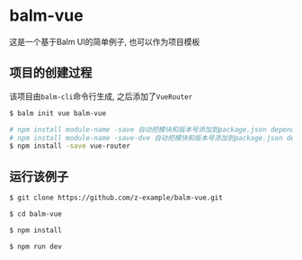 # balm-vue

这是一个基于Balm UI的简单例子, 也可以作为项目模板

## 项目的创建过程

该项目由`balm-cli`命令行生成, 之后添加了`VueRouter`

```bash
$ balm init vue balm-vue
```

```bash
# npm install module-name -save 自动把模块和版本号添加到package.json dependencies部分
# npm install module-name -save-dve 自动把模块和版本号添加到package.json devdependencies部分
$ npm install -save vue-router 
```

## 运行该例子

```bash
$ git clone https://github.com/z-example/balm-vue.git

$ cd balm-vue

$ npm install

$ npm run dev
```




